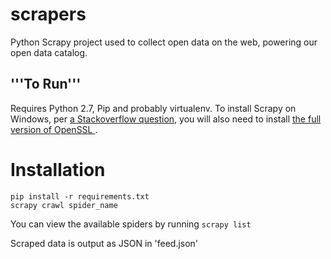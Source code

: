 scrapers
========

Python Scrapy project used to collect open data on the web, powering our open data catalog.

'''To Run'''
-------------
Requires Python 2.7, Pip and probably virtualenv. To install Scrapy on Windows, per [a Stackoverflow question](http://stackoverflow.com/questions/9151268/installing-scrapy-pyopenssl-in-windows-virtualenv),
 you will also need to install [the full version of OpenSSL ](http://slproweb.com/products/Win32OpenSSL.html).

Installation
===================
``` 
pip install -r requirements.txt
scrapy crawl spider_name
```

You can view the available spiders by running
```scrapy list```

Scraped data is output as JSON in 'feed.json'
